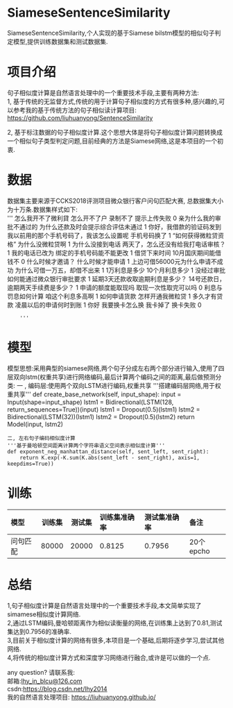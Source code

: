 # SiameseSentenceSimilarity
SiameseSentenceSimilarity,个人实现的基于Siamese bilstm模型的相似句子判定模型,提供训练数据集和测试数据集.  
# 项目介绍
句子相似度计算是自然语言处理中的一个重要技术手段,主要有两种方法:  
1, 基于传统的无监督方式,传统的用于计算句子相似度的方式有很多种,感兴趣的,可以参考我的基于传统方法的句子相似读计算项目:  
https://github.com/liuhuanyong/SentenceSimilarity  

2, 基于标注数据的句子相似度计算.这个思想大体是将句子相似度计算问题转换成一个相似句子类型判定问题,目前经典的方法是Siamese网络,这是本项目的一个初衷.  
# 数据
数据集主要来源于CCKS2018评测项目微众银行客户问句匹配大赛, 总数据集大小为十万条.数据集样式如下:  
		'''
		怎么我开不了微利貸	怎么开不了户  录制不了 提示上传失败	0
		亲为什么我的审批不通过的	为什么还款及时会提示综合评估未通过	1
		你好，我借款的验证码发到我以前用的那个手机号码了，我该怎么设置呢	手机号码换了	1
		“如何获得微粒贷资格”	为什么没微粒贷啊	1
		为什么没接到电话	两天了，怎么还没有给我打电话审核？	1
		我的电话已改为	绑定的手机号码能不能更改	1
		借贷下来时间	10月国庆期间能借钱不	0
		什么时候才邀请？	什么时候才能申请	1
		上边可借56000元为什么申请不成功	为什么可借一万五，却借不出来	1
		1万利息是多少	10个月利息多少	1
		没经过审批	如何能通过微众银行审批要求	1
		延期3天还款收取逾期利息是多少？	14号还款日，逾期两天手续费是多少？	1
		申请的额度能取现吗	取现一次性取完可以吗	0
		利息与罚息如何计算	咱这个利息多高啊	1
		如何申请货款	怎样开通我微粒贷	1
		多久才有贷款	凌晨以后的申请何时到账	1
		你好 我要换卡怎么换 我卡掉了	换卡失败	0

		'''

# 模型
   模型思想:采用典型的siamese网络,两个句子分成左右两个部分进行输入,使用了四层双向lstm(权重共享)进行网络编码,最后计算两个编码之间的距离,最后做预测分类:
    一 ,  编码层:使用两个双向LSTM进行编码,权重共享
    '''搭建编码层网络,用于权重共享'''
    def create_base_network(self, input_shape):
        input = Input(shape=input_shape)
        lstm1 = Bidirectional(LSTM(128, return_sequences=True))(input)
        lstm1 = Dropout(0.5)(lstm1)
        lstm2 = Bidirectional(LSTM(32))(lstm1)
        lstm2 = Dropout(0.5)(lstm2)
        return Model(input, lstm2)
     
    二, 左右句子编码相似度计算
    '''基于曼哈顿空间距离计算两个字符串语义空间表示相似度计算'''
    def exponent_neg_manhattan_distance(self, sent_left, sent_right):
        return K.exp(-K.sum(K.abs(sent_left - sent_right), axis=1, keepdims=True))


# 训练

| 模型 | 训练集 | 测试集 |训练集准确率 |测试集准确率 |备注|
| :--- | :---: | :---: | :--- |:--- |:--- |
| 问句匹配 | 80000 | 20000| 0.8125|0.7956|20个epcho|


# 总结
1,句子相似度计算是自然语言处理中的一个重要技术手段,本文简单实现了simamese相似度计算网络.  
2,通过LSTM编码,曼哈顿距离作为相似读衡量的网络,在训练集上达到了0.81,测试集达到0.7956的准确率.  
3,目前关于相似度计算的网络有很多,本项目是一个基础,后期将逐步学习,尝试其他网络.  
4,将传统的相似度计算方式和深度学习网络进行融合,或许是可以做的一个点.  

any question? 请联系我:  
邮箱:lhy_in_blcu@126.com  
csdn:https://blog.csdn.net/lhy2014  
我的自然语言处理项目: https://liuhuanyong.github.io/  





